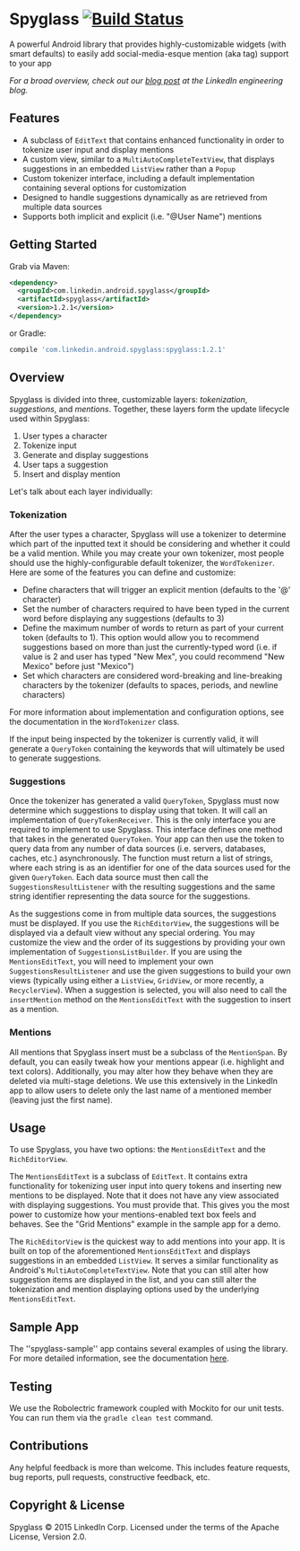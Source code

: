 Spyglass [![Build Status](https://travis-ci.org/linkedin/Spyglass.svg?branch=master)](https://travis-ci.org/linkedin/Spyglass)
========

A powerful Android library that provides highly-customizable widgets (with smart defaults) to easily add social-media-esque mention (aka tag) support to your app

*For a broad overview, check out our [blog post](https://engineering.linkedin.com/android/open-sourcing-spyglass-flexible-library-implementing-mentions-android) at the LinkedIn engineering blog.*

Features
--------

- A subclass of `EditText` that contains enhanced functionality in order to tokenize user input and display mentions
- A custom view, similar to a `MultiAutoCompleteTextView`, that displays suggestions in an embedded `ListView` rather than a `Popup`
- Custom tokenizer interface, including a default implementation containing several options for customization
- Designed to handle suggestions dynamically as are retrieved from multiple data sources
- Supports both implicit and explicit (i.e. "@User Name") mentions

Getting Started
---------------

Grab via Maven:
```xml
<dependency>
  <groupId>com.linkedin.android.spyglass</groupId>
  <artifactId>spyglass</artifactId>
  <version>1.2.1</version>
</dependency>
```
or Gradle:
```groovy
compile 'com.linkedin.android.spyglass:spyglass:1.2.1'
```

Overview
---------------

Spyglass is divided into three, customizable layers: *tokenization*, *suggestions*, and *mentions*. Together, these layers form the update lifecycle used within Spyglass:

1. User types a character
2. Tokenize input
3. Generate and display suggestions
4. User taps a suggestion
5. Insert and display mention

Let's talk about each layer individually:

### Tokenization

After the user types a character, Spyglass will use a tokenizer to determine which part of the inputted text it should be considering and whether it could be a valid mention. While you may create your own tokenizer, most people should use the highly-configurable default tokenizer, the `WordTokenizer`. Here are some of the features you can define and customize:

- Define characters that will trigger an explicit mention (defaults to the '@' character)
- Set the number of characters required to have been typed in the current word before displaying any suggestions (defaults to 3)
- Define the maximum number of words to return as part of your current token (defaults to 1). This option would allow you to recommend suggestions based on more than just the currently-typed word (i.e. if value is 2 and user has typed "New Mex", you could recommend "New Mexico" before just "Mexico")
- Set which characters are considered word-breaking and line-breaking characters by the tokenizer (defaults to spaces, periods, and newline characters)

For more information about implementation and configuration options, see the documentation in the `WordTokenizer` class.

If the input being inspected by the tokenizer is currently valid, it will generate a `QueryToken` containing the keywords that will ultimately be used to generate suggestions.

### Suggestions

Once the tokenizer has generated a valid `QueryToken`, Spyglass must now determine which suggestions to display using that token. It will call an implementation of `QueryTokenReceiver`. This is the only interface you are required to implement to use Spyglass. This interface defines one method that takes in the generated `QueryToken`. Your app can then use the token to query data from any number of data sources (i.e. servers, databases, caches, etc.) asynchronously. The function must return a list of strings, where each string is as an identifier for one of the data sources used for the given `QueryToken`. Each data source must then call the `SuggestionsResultListener` with the resulting suggestions and the same string identifier representing the data source for the suggestions.

As the suggestions come in from multiple data sources, the suggestions must be displayed. If you use the `RichEditorView`, the suggestions will be displayed via a default view without any special ordering. You may customize the view and the order of its suggestions by providing your own implementation of `SuggestionsListBuilder`. If you are using the `MentionsEditText`, you will need to implement your own `SuggestionsResultListener` and use the given suggestions to build your own views (typically using either a `ListView`, `GridView`, or more recently, a `RecyclerView`). When a suggestion is selected, you will also need to call the `insertMention` method on the `MentionsEditText` with the suggestion to insert as a mention.

### Mentions

All mentions that Spyglass insert must be a subclass of the `MentionSpan`. By default, you can easily tweak how your mentions appear (i.e. highlight and text colors). Additionally, you may alter how they behave when they are deleted via multi-stage deletions. We use this extensively in the LinkedIn app to allow users to delete only the last name of a mentioned member (leaving just the first name).

Usage
-----

To use Spyglass, you have two options:  the `MentionsEditText` and the `RichEditorView`.

The `MentionsEditText` is a subclass of `EditText`. It contains extra functionality for tokenizing user input into query tokens and inserting new mentions to be displayed. Note that it does not have any view associated with displaying suggestions. You must provide that. This gives you the most power to customize how your mentions-enabled text box feels and behaves. See the "Grid Mentions" example in the sample app for a demo.

The `RichEditorView` is the quickest way to add mentions into your app. It is built on top of the aforementioned `MentionsEditText` and displays suggestions in an embedded `ListView`. It serves a similar functionality as Android's `MultiAutoCompleteTextView`. Note that you can still alter how suggestion items are displayed in the list, and you can still alter the tokenization and mention displaying options used by the underlying `MentionsEditText`.

Sample App
----------

The ''spyglass-sample'' app contains several examples of using the library. For more detailed information, see the documentation [here](spyglass-sample/README.md).

Testing
-------

We use the Robolectric framework coupled with Mockito for our unit tests. You can run them via the `gradle clean test` command.

Contributions
-------------

Any helpful feedback is more than welcome. This includes feature requests, bug reports, pull requests, constructive feedback, etc.

Copyright & License
-------------------

Spyglass © 2015 LinkedIn Corp. Licensed under the terms of the Apache License, Version 2.0.
